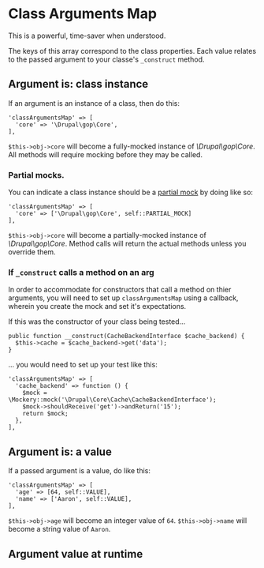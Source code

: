 # Class Arguments Map

This is a powerful, time-saver when understood.

The keys of this array correspond to the class properties.
Each value relates to the passed argument to your classe's `_construct` method.

## Argument is: class instance

If an argument is an instance of a class, then do this:

    'classArgumentsMap' => [
      'core' => '\Drupal\gop\Core',
    ],

`$this->obj->core` will become a fully-mocked instance of _\Drupal\gop\Core_.  All methods will require mocking before they may be called.

### Partial mocks.

You can indicate a class instance should be a [partial mock](http://docs.mockery.io/en/latest/reference/partial_mocks.html) by doing like so:

    'classArgumentsMap' => [
      'core' => ['\Drupal\gop\Core', self::PARTIAL_MOCK]
    ],

`$this->obj->core` will become a partially-mocked instance of _\Drupal\gop\Core_.  Method calls will return the actual methods unless you override them.

### If `_construct` calls a method on an arg

In order to accommodate for constructors that call a method on thier arguments, you will need to set up `classArgumentsMap` using a callback, wherein you create the mock and set it's expectations.

If this was the constructor of your class being tested...

    public function __construct(CacheBackendInterface $cache_backend) {
      $this->cache = $cache_backend->get('data');
    }

... you would need to set up your test like this:

    'classArgumentsMap' => [
      'cache_backend' => function () {
        $mock = \Mockery::mock('\Drupal\Core\Cache\CacheBackendInterface');
        $mock->shouldReceive('get')->andReturn('15');
        return $mock;
      },
    ],
    
## Argument is: a value

If a passed argument is a value, do like this:

    'classArgumentsMap' => [
      'age' => [64, self::VALUE],
      'name' => ['Aaron', self::VALUE],
    ],

`$this->obj->age` will become an integer value of `64`.
`$this->obj->name` will become a string value of `Aaron`.

## Argument value at runtime


